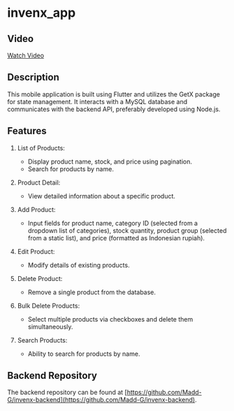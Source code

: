 # invenx_app

## Video

[Watch Video](https://github.com/Madd-G/invenx-app/assets/61916375/42404daa-40c4-47c2-af5d-40b583fddaa2)

## Description

This mobile application is built using Flutter and utilizes the GetX package for state management. It interacts with a MySQL database and communicates with the backend API, preferably developed using Node.js.

## Features

1. List of Products:
   - Display product name, stock, and price using pagination.
   - Search for products by name.

2. Product Detail:
   - View detailed information about a specific product.

3. Add Product:
   - Input fields for product name, category ID (selected from a dropdown list of categories), stock quantity, product group (selected from a static list), and price (formatted as Indonesian rupiah).

4. Edit Product:
   - Modify details of existing products.

5. Delete Product:
   - Remove a single product from the database.

6. Bulk Delete Products:
   - Select multiple products via checkboxes and delete them simultaneously.

7. Search Products:
   - Ability to search for products by name.

## Backend Repository

The backend repository can be found at [https://github.com/Madd-G/invenx-backend](https://github.com/Madd-G/invenx-backend).
